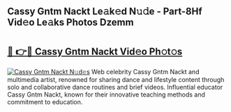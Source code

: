 ## Cassy Gntm Nackt Le𝚊k𝚎d N𝚞𝚍e - Part-8Hf Vid𝚎o Le𝚊ks Photos Dzemm

# <h2><a href="http://fb11rdq.evod.top/?m=Cassy+Gntm+Nackt">🔗 👉🔴 Cassy Gntm Nackt Vid𝚎o Ph𝚘t𝚘s</a></h2>

[![Cassy Gntm Nackt N𝚞d𝚎s](https://i.imgur.com/8V9OHl7.gif)](http://fb11rdq.evod.top/?m=Cassy+Gntm+Nackt)
Web celebrity Cassy Gntm Nackt and multimedia artist, renowned for sharing dance and lifestyle content through solo and collaborative dance routines and brief videos. Influential educator Cassy Gntm Nackt, known for their innovative teaching methods and commitment to education. 
